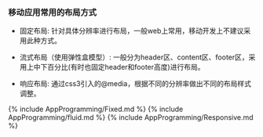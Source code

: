 ### 移动应用常用的布局方式

- 固定布局: 针对具体分辨率进行布局，一般web上常用，移动开发上不建议采用此种方式。

- 流式布局（使用弹性盒模型）: 一般分为header区、content区、footer区，采用上中下百分比(有时也固定header和footer高度)进行布局。

- 响应布局: 通过css3引入的@media，根据不同的分辨率做出不同的布局样式调整。

{% include AppProgramming/Fixed.md %}
{% include AppProgramming/fluid.md %}
{% include AppProgramming/Responsive.md %}


